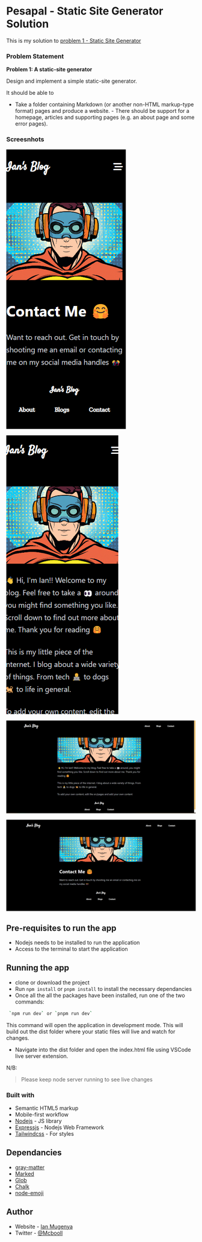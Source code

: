 # Pesapal - Static Site Generator Solution

This is my solution to [problem 1 - Static Site Generator](https://pesapal.freshteam.com/jobs/2OU7qEKgG4DR/junior-developer-23)



### Problem Statement

**Problem 1: A static-site generator**

Design and implement a simple static-site generator. 

It should be able to 
- Take a folder containing Markdown (or another non-HTML markup-type format) pages and produce a website. - There should be support for a homepage, articles and supporting pages (e.g. an about page and some error pages).


### Screesnhots

![Mobile View](./src/assets/images/mobile-view-one.png)

![Mobile View Two](./src/assets/images/mobile-view-two.png)

![Desktop View](./src/assets/images/desktop-view-one.png)

![Desktop View](./src/assets/images/desktop-view-two.png)

## Pre-requisites to run the app
- Nodejs needs to be installed to run the application
- Access to the terminal to start the application


## Running the app

- clone or download the project
- Run `npm install` or `pnpm install` to install the necessary dependancies
- Once all the all the packages have been installed, run one of the two commands:

```bash
 `npm run dev` or `pnpm run dev`
```

 This command will open the application in development mode. This will build out the dist folder where your static files will live and watch for changes. 
- Navigate into the dist folder and open the index.html file using VSCode live server extension.

N/B: 
> Please keep node server running to see live changes



### Built with

- Semantic HTML5 markup
- Mobile-first workflow
- [Nodejs](https://nodejs.org/en/) - JS library
- [Expressjs](https://expressjs.com/) - Nodejs Web Framework
- [Tailwindcss](https://tailwindcss.com/) - For styles

## Dependancies
- [gray-matter](https://github.com/jonschlinkert/gray-matter)
- [Marked](marked.js.org)
- [Glob](github.com/isaacs/node-glob#readme)
- [Chalk](github.com/chalk/chalk#readme)
- [node-emoji](github.com/omnidan/node-emoji#readme)


## Author

- Website - [Ian Mugenya](https://ianmugenya.netlify.app/)
- Twitter - [@Mcbooll](https://twitter.com/McBooll)
